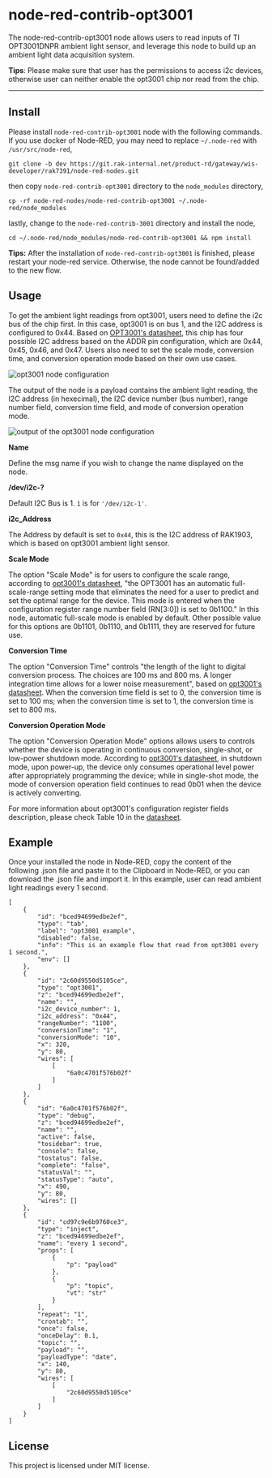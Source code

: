 # node-red-contrib-opt3001

The node-red-contrib-opt3001 node allows users to read inputs of TI OPT3001DNPR ambient light sensor, and leverage this node to build up an ambient light data acquisition system.

**Tips**: Please make sure that user has the permissions to access i2c devices, otherwise user can neither enable the opt3001 chip nor read from the chip. 

---

## Install

Please install `node-red-contrib-opt3001` node with the following commands. If you use docker of Node-RED, you may need to replace `~/.node-red` with `/usr/src/node-red`,

```
git clone -b dev https://git.rak-internal.net/product-rd/gateway/wis-developer/rak7391/node-red-nodes.git
```

then copy `node-red-contrib-opt3001` directory  to  the `node_modules` directory,

```
cp -rf node-red-nodes/node-red-contrib-opt3001 ~/.node-red/node_modules
```

lastly, change to the `node-red-contrib-3001` directory and install the node, 

```
cd ~/.node-red/node_modules/node-red-contrib-opt3001 && npm install
```

**Tips:**  After the installation of  `node-red-contrib-opt3001`  is finished, please restart your node-red service.  Otherwise, the node cannot be found/added to the new flow.

## Usage

To get the ambient light readings from opt3001, users need to define the i2c bus of the chip first. In this case, opt3001 is on bus 1, and the I2C address is configured to 0x44. Based on [OPT3001's datasheet](https://www.ti.com/lit/ds/symlink/opt3001.pdf?ts=1650948147469&ref_url=https%253A%252F%252Fwww.google.com%252F), this chip has four possible I2C address based on the ADDR pin configuration, which are 0x44, 0x45, 0x46, and 0x47. Users also need to set the scale mode, conversion time, and conversion operation mode based on their own use cases.

<img src="assets/opt3001-node.jpg" alt="opt3001 node configuration"/>

The output of the node is a payload contains the ambient light reading, the I2C address (in hexecimal), the I2C device number (bus number), range number field, conversion time field, and mode of conversion operation mode.  

<img src="assets/opt3001-node-output.jpg" alt="output of the opt3001 node configuration"/>

**Name**

Define the msg name if you wish to change the name displayed on the node.

**/dev/i2c-?**

Default I2C Bus is 1.  `1` is for `'/dev/i2c-1'`.

**i2c_Address**

The Address by default is set to `0x44`, this is the I2C address of RAK1903, which is based on opt3001 ambient light sensor. 

**Scale Mode**

The option "Scale Mode" is for users to configure the scale range, according to [opt3001's datasheet](https://www.ti.com/lit/ds/symlink/opt3001.pdf?ts=1650948147469&ref_url=https%253A%252F%252Fwww.google.com%252F), "the OPT3001 has an automatic full-scale-range setting mode that eliminates the need for a user to predict and set the optimal range for the device. This mode is entered when the configuration register range number field (RN[3:0]) is set to 0b1100." In this node, automatic full-scale mode is enabled by default. Other possible value for this options are 0b1101, 0b1110, and 0b1111, they are reserved for future use. 

**Conversion Time**

The option "Conversion Time" controls "the length of the light to digital conversion process. The choices are 100 ms and 800 ms. A longer integration time allows for a lower noise measurement", based on  [opt3001's datasheet](https://www.ti.com/lit/ds/symlink/opt3001.pdf?ts=1650948147469&ref_url=https%253A%252F%252Fwww.google.com%252F). When the conversion time field is set to 0, the conversion time is set to 100 ms; when the conversion time is set to 1, the conversion time is set to 800 ms.

**Conversion Operation Mode**

The option "Conversion Operation Mode" options allows users to controls whether the device is operating in continuous conversion, single-shot, or low-power shutdown mode. According to [opt3001's datasheet](https://www.ti.com/lit/ds/symlink/opt3001.pdf?ts=1650948147469&ref_url=https%253A%252F%252Fwww.google.com%252F), in shutdown mode, upon power-up, the device only consumes operational level power after appropriately programming the device; while in single-shot mode, the mode of conversion operation field continues to read 0b01 when the device is actively converting.

For more information about opt3001's configuration register fields description, please check Table 10 in the [datasheet](https://www.ti.com/lit/ds/symlink/opt3001.pdf?ts=1650948147469&ref_url=https%253A%252F%252Fwww.google.com%252F).



## Example

Once your installed the node in Node-RED, copy the content of the following .json file and paste it to the Clipboard in Node-RED, or you can download the .json file and import it. In this example, user can read ambient light readings every 1 second.

```
[
    {
        "id": "bced94699edbe2ef",
        "type": "tab",
        "label": "opt3001 example",
        "disabled": false,
        "info": "This is an example flow that read from opt3001 every 1 second.",
        "env": []
    },
    {
        "id": "2c60d9550d5105ce",
        "type": "opt3001",
        "z": "bced94699edbe2ef",
        "name": "",
        "i2c_device_number": 1,
        "i2c_address": "0x44",
        "rangeNumber": "1100",
        "conversionTime": "1",
        "conversionMode": "10",
        "x": 320,
        "y": 80,
        "wires": [
            [
                "6a0c4701f576b02f"
            ]
        ]
    },
    {
        "id": "6a0c4701f576b02f",
        "type": "debug",
        "z": "bced94699edbe2ef",
        "name": "",
        "active": false,
        "tosidebar": true,
        "console": false,
        "tostatus": false,
        "complete": "false",
        "statusVal": "",
        "statusType": "auto",
        "x": 490,
        "y": 80,
        "wires": []
    },
    {
        "id": "cd97c9e6b9760ce3",
        "type": "inject",
        "z": "bced94699edbe2ef",
        "name": "every 1 second",
        "props": [
            {
                "p": "payload"
            },
            {
                "p": "topic",
                "vt": "str"
            }
        ],
        "repeat": "1",
        "crontab": "",
        "once": false,
        "onceDelay": 0.1,
        "topic": "",
        "payload": "",
        "payloadType": "date",
        "x": 140,
        "y": 80,
        "wires": [
            [
                "2c60d9550d5105ce"
            ]
        ]
    }
]
```



## License

This project is licensed under MIT license.
